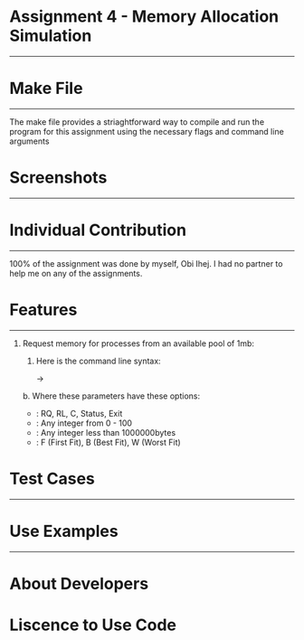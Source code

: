 # Assignment 4 - Memory Allocation Simulation

---

# Make File

---

The make file provides a striaghtforward way to compile and run the program for this assignment using the necessary flags  and command line arguments

# Screenshots

---

# Individual Contribution

---

100% of the assignment was done by myself, Obi Ihej. I had no partner to help me on any of the assignments.

# Features

---

1. Request memory for processes from an available pool of 1mb:
    1. Here is the command line syntax:
        
        → <base command> <process number> <size> <allocation algorithm>
        
    
    b. Where these parameters have these options:
    
    - <base command> : RQ, RL, C, Status, Exit
    - <process number> : Any integer from 0 - 100
    - <size> : Any integer less than 1000000bytes
    - <allocation algorithm> : F (First Fit), B (Best Fit), W (Worst Fit)

# Test Cases

---

# Use Examples

---

# About Developers

# Liscence to Use Code